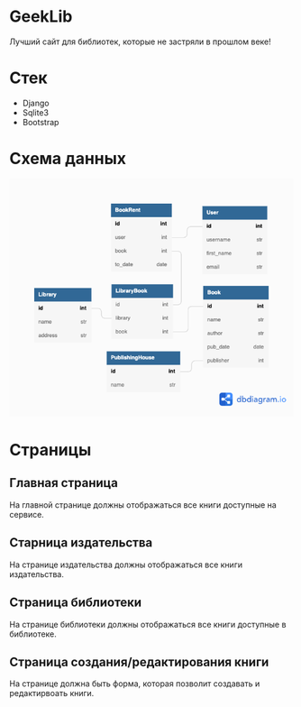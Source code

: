 # GeekLib
Лучший сайт для библиотек, которые не застряли в прошлом веке!

# Стек

- Django
- Sqlite3
- Bootstrap

# Схема данных
![db architecture](./docs/GeekLib.png?raw=true)

# Страницы

## Главная страница
На главной странице должны отображаться все книги доступные на сервисе.

## Старница издательства
На странице издательства должны отображаться все книги издательства.

## Страница библиотеки
На странице библиотеки должны отображаться все книги доступные в библиотеке.

## Страница создания/редактирования книги
На странице должна быть форма, которая позволит создавать и редактирвоать книги.

